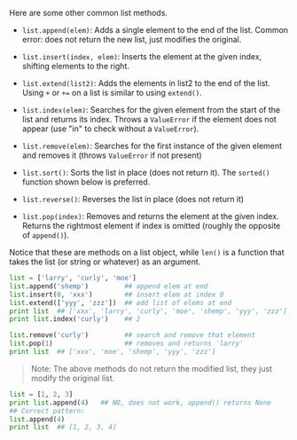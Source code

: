 Here are some other common list methods.

* `list.append(elem)`: Adds a single element to the end of the list. Common error: does not return the new list, just modifies the original.

* `list.insert(index, elem)`: Inserts the element at the given index, shifting elements to the right.

* `list.extend(list2)`: Adds the elements in list2 to the end of the list. Using `+` or `+=` on a list is similar to using `extend()`.

* `list.index(elem)`: Searches for the given element from the start of the list and returns its index. Throws a `ValueError` if the element does not appear (use "in" to check without a `ValueError`).

* `list.remove(elem)`: Searches for the first instance of the given element and removes it (throws `ValueError` if not present)

* `list.sort()`: Sorts the list in place (does not return it). The `sorted()` function shown below is preferred.

* `list.reverse()`: Reverses the list in place (does not return it)

* `list.pop(index)`: Removes and returns the element at the given index. Returns the rightmost element if index is omitted (roughly the opposite of `append()`).

Notice that these are methods on a list object, while `len()` is a function that takes the list (or string or whatever) as an argument.
    
```python    
list = ['larry', 'curly', 'moe']
list.append('shemp')         ## append elem at end
list.insert(0, 'xxx')        ## insert elem at index 0
list.extend(['yyy', 'zzz'])  ## add list of elems at end
print list  ## ['xxx', 'larry', 'curly', 'moe', 'shemp', 'yyy', 'zzz']
print list.index('curly')    ## 2

list.remove('curly')         ## search and remove that element
list.pop(1)                  ## removes and returns 'larry'
print list  ## ['xxx', 'moe', 'shemp', 'yyy', 'zzz']
```

> Note: The above methods do not return the modified list, they just modify the original list.
    
```python    
list = [1, 2, 3]
print list.append(4)   ## NO, does not work, append() returns None
## Correct pattern:
list.append(4)
print list  ## [1, 2, 3, 4]
```

